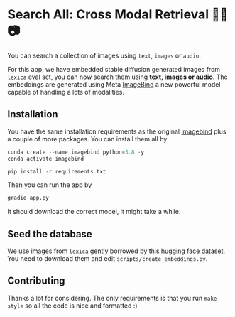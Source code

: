 # Search All: Cross Modal Retrieval 📜🎵📷
You can search a collection of images using `text`, `images` or `audio`.

For this app, we have embedded stable diffusion generated images from [`lexica`](ttps://lexica.art/n) eval set, you can now search them using **text, images or audio**. The embeddings are generated using Meta [ImageBind](https://imagebind.metademolab.com/) a new powerful model capable of handling a lots of modalities.

## Installation

You have the same installation requirements as the original [imagebind](https://github.com/facebookresearch/ImageBind) plus a couple of more packages. You can install them all by

```python
conda create --name imagebind python=3.8 -y
conda activate imagebind

pip install -r requirements.txt
```

Then you can run the app by

```python
gradio app.py
```

It should download the correct model, it might take a while.

## Seed the database

We use images from [`lexica`](https://lexica.art/) gently borrowed by this [hugging face dataset](https://huggingface.co/datasets/xfh/lexica_6k). You need to download them and edit `scripts/create_embeddings.py`. 

## Contributing

Thanks a lot for considering. The only requirements is that you run `make style` so all the code is nice and formatted :)


